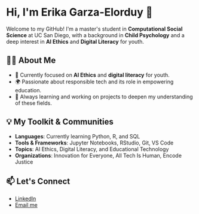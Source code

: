 # Hi, I'm Erika Garza-Elorduy 👋

Welcome to my GitHub! I'm a master's student in **Computational Social Science** at UC San Diego, with a background in **Child Psychology** and a deep interest in **AI Ethics** and **Digital Literacy** for youth.

## 👩‍💻 About Me
- 🌱 Currently focused on **AI Ethics** and **digital literacy** for youth.
- 🌍 Passionate about responsible tech and its role in empowering education.
- 📖 Always learning and working on projects to deepen my understanding of these fields.

## 💡 My Toolkit & Communities
- **Languages**: Currently learning Python, R, and SQL
- **Tools & Frameworks**: Jupyter Notebooks, RStudio, Git, VS Code
- **Topics**: AI Ethics, Digital Literacy, and Educational Technology
- **Organizations**: Innovation for Everyone, All Tech Is Human, Encode Justice

## 📫 Let's Connect
- [LinkedIn](https://www.linkedin.com/in/erika-garzaelorduy)
- [Email me](mailto:erikagarzaelorduy@gmail.com)
